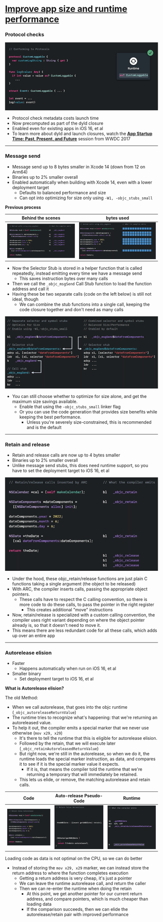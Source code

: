 # [**Improve app size and runtime performance**](https://developer.apple.com/videos/play/wwdc2022/110363/)

### **Protocol checks**

![](images/improve/protocol.png)

* Protocol check metadata costs launch time
* Now precomputed as part of the dyld closure
* Enabled even for existing apps in iOS 16, et al
* To learn more about dyld and launch closures, watch the [**App Startup Time: Past, Present, and Future**](https://developer.apple.com/videos/play/wwdc2017/413/) session from WWDC 2017

---

### **Message send**

* Message send up to 8 bytes smaller in Xcode 14 (down from 12 on Arm64)
* Binaries up to 2% smaller overall
* Enabled automatically when building with Xcode 14, even with a lower deployment target
	* Defaults to balanced performance and size
	* Can opt into optimizing for size only using `-W1, -objc_stubs_small`

**Previous process**

Behind the scenes | bytes used
----------------- | ----------
![](images/improve/message_send.png) | ![](images/improve/message_bytes.png)

* Now the Selector Stub is stored in a helper function that is called repeatedly, instead emitting every time we have a message send
	* This saves instruction bytes over many calls
* Then we call the `_objc_msgSend` Call Stub function to load the function address and call it
* Having these be two separate calls (code on the left below) is still not ideal, though
	* We can combine the stub functions into a single call, keeping the code closure together and don't need as many calls

![](images/improve/closures.png)

* You can still choose whether to optimize for size alone, and get the maximum size savings available.
	* Enable that using the `-objc_stubs_small` linker flag
	* Or you can use the code generation that provides size benefits while keeping the best performance.
		* Unless you're severely size-constrained, this is recommended and is the default

---

### **Retain and release**

* Retain and release calls are now up to 4 bytes smaller
* Binaries up to 2% smaller overall
* Unlike message send stubs, this does need runtime support, so you have to set the deployment target to iOS 16, et al

![](images/improve/retain_release.png)

* Under the hood, these objc_retain/release functions are just plain C functions taking a single argument (the object to be released)
* With ARC, the compiler inserts calls, passing the appropriate object pointers.
	* These calls have to respect the C calling convention, so there is more code to do these calls, to pass the pointer in the right register
		* This creates additional "move" instructions
* Now, retain/release is specialized with a custom calling convention, the compiler uses right variant depending on where the object pointer already is, so that it doesn't need to move it.
* This means there are less redundant code for all these calls, which adds up over an entire app

---

### **Autorelease elision**

* Faster
	* Happens automatically when run on iOS 16, et al
* Smaller binary
	* Set deployment target to iOS 16, et al

**What is Autorelease elision?**

The old Method:

* When we call autorelease, that goes into the objc runtime (`_objc_autoreleaseReturnValue`)
* The runtime tries to recognize what's happening: that we're returning an autoreleased value.
* To help it out, the compiler emits a special marker that we never use otherwise (`mov x29, x29`)
	* It's there to tell the runtime that this is eligible for autorelease elision.
	* Followed by the retain, that we will execute later (`_objc_retainAutoreleasedReturnValue`)
	* But right now, we're still in the autorelease, so when we do it, the runtime loads the special marker instruction, as data, and compares it to see if it is the special marker value it expects.
		* If it is, that means the compiler told the runtime that we're returning a temporary that will immediately be retained.
	* This lets us elide, or remove, the matching autorelease and retain calls.

Code | Auto-release Pseudo-Code | Runtime
---- | ------------------------ | -------
![](images/improve/ar_code.png) | ![](images/improve/ar_pseudo.png) | ![](images/improve/ar_runtime.png)

Loading code as data is not optimal on the CPU, so we can do better

* Instead of storing the `mov x29, x29` marker, we can instead store the return address to where the function completes execution
	* Getting a return address is very cheap, it's just a pointer
	* We can leave the runtime autorelease call, and return the caller
	* Then we can re-enter the runtime when doing the retain
		* At this point, we get another pointer for our current return address, and compare pointers, which is much cheaper than loading data
		* If the comparison succeeds, then we can elide the autorelease/retain pair with improved performance